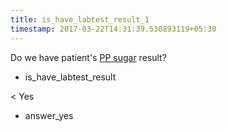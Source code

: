 ```yaml
---
title: is_have_labtest_result_1
timestamp: 2017-03-22T14:31:39.530893119+05:30
---
```


Do we have patient's  [PP sugar](labtest_name)  result?
* is_have_labtest_result

< Yes
* answer_yes
